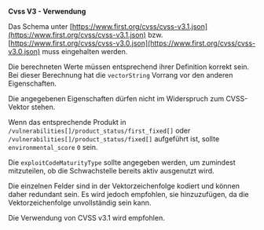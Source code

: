 **Cvss V3 - Verwendung**

Das Schema unter [https://www.first.org/cvss/cvss-v3.1.json](https://www.first.org/cvss/cvss-v3.1.json) bzw. [https://www.first.org/cvss/cvss-v3.0.json](https://www.first.org/cvss/cvss-v3.0.json) muss eingehalten werden.

Die berechneten Werte müssen entsprechend ihrer Definition korrekt sein.
Bei dieser Berechnung hat die `vectorString` Vorrang vor den anderen Eigenschaften.

Die angegebenen Eigenschaften dürfen nicht im Widerspruch zum CVSS-Vektor stehen.

Wenn das entsprechende Produkt in `/vulnerabilities[]/product_status/first_fixed[]` oder `/vulnerabilities[]/product_status/fixed[]` aufgeführt ist, sollte `environmental_score` `0` sein.

Die `exploitCodeMaturityType` sollte angegeben werden, um zumindest mitzuteilen, ob die Schwachstelle bereits aktiv ausgenutzt wird.

Die einzelnen Felder sind in der Vektorzeichenfolge kodiert und können daher redundant sein.
Es wird jedoch empfohlen, sie hinzuzufügen, da die Vektorzeichenfolge unvollständig sein kann.

Die Verwendung von CVSS v3.1 wird empfohlen.
